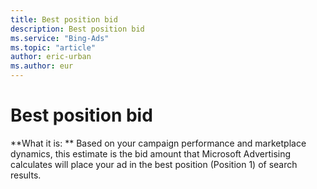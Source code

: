 ```yaml
---
title: Best position bid
description: Best position bid
ms.service: "Bing-Ads"
ms.topic: "article"
author: eric-urban
ms.author: eur
---
```


# Best position bid

**What it is: **     Based on your campaign performance and marketplace dynamics, this estimate is the bid amount that Microsoft Advertising calculates will place your ad in the best position (Position 1) of search results.


